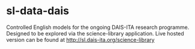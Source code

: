 # sl-data-dais
Controlled English models for the ongoing DAIS-ITA research programme. Designed to be explored via the science-library application. Live hosted version can be found at http://sl.dais-ita.org/science-library
